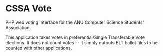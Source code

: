 CSSA Vote
=========

PHP web voting interface for the ANU Computer Science Students' Association.

This application takes votes in preferential/Single Transferable Vote elections. It does not count votes -- it simply outputs BLT ballot files to be counted with other applications.
